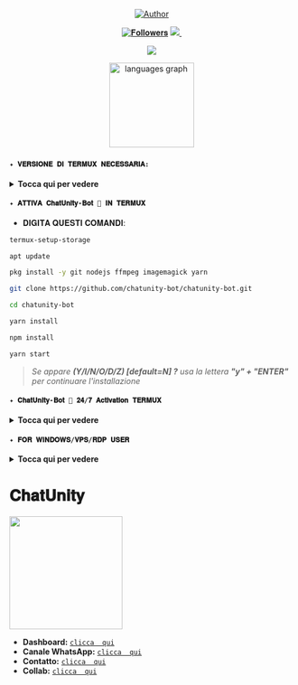 <p align="center">
<a href="https://whatsapp.com/channel/0029VaZVlJZHwXb8naJBQN0J"><img title="Author" src="https://img.shields.io/badge/Canale Ufficiale-black?style=for-the-badge&logo=whatsApp"></a>

   <p align="center"> 
 <a href="https://github.com/chatunity-bot/followers"><img title="𝐅𝐨𝐥𝐥𝐨𝐰𝐞𝐫𝐬" src="https://img.shields.io/github/followers/chatunity-bot?color=red&style=flat-square"></a> 
 <a href="https://github.com/chatunity-bot/chatunity-bot/stargazers/"><img ><img src="https://komarev.com/ghpvc/?username=chatunity-bot&color=blue&style=flat-square&label=Profile+Visual" /> 
 <a href="https://github.com/chatunity-bot/chatunity-bot/watchers"><img ></a>


 <p align="center"> 
 <a href="https://whatsapp.com/channel/0029VaZVlJZHwXb8naJBQN0J"><img 
 src="http://readme-typing-svg.herokuapp.com?font=mono&size=17&duration=4000&color=9bd762&center=falso&vCenter=falso&lines=ChatUnity-bot;Entra+nel+nostro+canale+cliccando+qui"></a>

 <p align="center">
  <img src="https://github-readme-stats.vercel.app/api/top-langs?username=chatunity-bot&locale=en&hide_title=false&layout=compact&card_width=320&langs_count=5&theme=dracula&hide_border=false" height="150" alt="languages graph"  /></a>

###
></a>
 #### `✦ 𝐕𝐄𝐑𝐒𝐈𝐎𝐍𝐄 𝐃𝐈 𝐓𝐄𝐑𝐌𝐔𝐗 𝐍𝐄𝐂𝐄𝐒𝐒𝐀𝐑𝐈𝐀:`  
 <details>
  <summary><b>Tocca qui per vedere </b></summary>
    
https://www.mediafire.com/file/0npdmv51pnttps0/com.termux_0.119.1-119_minAPI21(arm64-v8a,armeabi-v7a,x86,x86_64)(nodpi)_apkmirror.com.apk/file

</details> 

 #### `✦ 𝐀𝐓𝐓𝐈𝐕𝐀 𝐂𝐡𝐚𝐭𝐔𝐧𝐢𝐭𝐲-𝐁𝐨𝐭 💬 𝐈𝐍 𝐓𝐄𝐑𝐌𝐔𝐗`  
    
 - 𝐃𝐈𝐆𝐈𝐓𝐀 𝐐𝐔𝐄𝐒𝐓𝐈 𝐂𝐎𝐌𝐀𝐍𝐃𝐈:

 ```bash 
 termux-setup-storage 
 ``` 

 ```bash 
 apt update 
 ``` 

 ```bash 
 pkg install -y git nodejs ffmpeg imagemagick yarn
 ```

 ```bash 
 git clone https://github.com/chatunity-bot/chatunity-bot.git
 ```
  
 ```bash 
 cd chatunity-bot
 ```

 ```bash 
 yarn install
 ``` 

 ```bash 
 npm install
 ```

 ```bash 
 yarn start
 ```
> *Se appare **(Y/I/N/O/D/Z) [default=N] ?** usa la lettera **"y" + "ENTER"** per continuare l'installazione*

 #### `✦ 𝐂𝐡𝐚𝐭𝐔𝐧𝐢𝐭𝐲-𝐁𝐨𝐭 💬 𝟐𝟒/𝟕 𝐀𝐜𝐭𝐢𝐯𝐚𝐭𝐢𝐨𝐧 𝐓𝐄𝐑𝐌𝐔𝐗`
 <details>
  <summary><b>Tocca qui per vedere </b></summary>
    
  ```bash 
npm i -g pm2 && pm2 start index.js && pm2 save && pm2 logs 
   ```

</details>

 #### `✦ 𝐅𝐎𝐑 𝐖𝐈𝐍𝐃𝐎𝐖𝐒/𝐕𝐏𝐒/𝐑𝐃𝐏 𝐔𝐒𝐄𝐑` 
<details>
  <summary><b>Tocca qui per vedere </b></summary>
   
 * Scarica e installa Git [`Clicca qui`](https://git-scm.com/downloads) 
 * Scarica e installa NodeJS [`Clicca qui`](https://nodejs.org/en/download) 
 * Scarica e installa ffmpeg [`Clicca qui`](https://ffmpeg.org/download.html) (**Non dimenticare Aggiungi ffmpeg alle variabili PATH**) 
 * Scarica e installa ImageMagick [`Clicca qui`](https://imagemagick.org/script/download.php) 

 ```bash 
 git clone https://github.com/chatunity-bot/chatunity-bot
 ``` 
 ```bash 
 cd chatunity-bot 
 ``` 
 ```bash 
 npm install 
 ``` 
 ```bash 
 npm update 
 ``` 
 ---------
 
 </details>

 # 𝐂𝐡𝐚𝐭𝐔𝐧𝐢𝐭𝐲
<a href="https://whatsapp.com/channel/0029VaZVlJZHwXb8naJBQN0J"><img src="https://i.ibb.co/HpkzmrMZ/chatunity-jpg.jpg" height="200px"></a>

- **Dashboard:** [`clicca  qui`](https://github.com/chatunity-bot)
- **Canale WhatsApp:** [`clicca  qui`](https://whatsapp.com/channel/0029VaZVlJZHwXb8naJBQN0J)
- **Contatto:** [`clicca  qui`](https://wa.me/8619858371809)
- **Collab:** [`clicca  qui`](https://whatsapp.com/channel/0029Vb1C4od5vKA35u1Mqc06)

